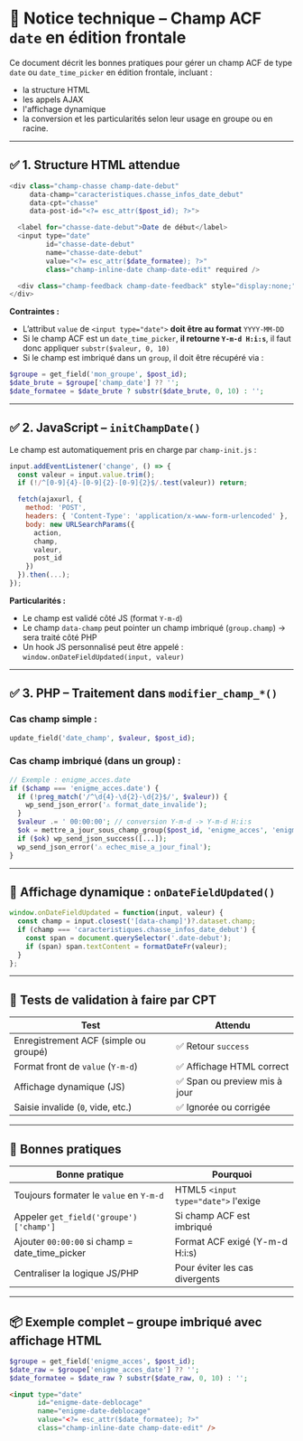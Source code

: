 # 📅 Notice technique – Champ ACF `date` en édition frontale

Ce document décrit les bonnes pratiques pour gérer un champ ACF de type `date` ou `date_time_picker` en édition frontale, incluant :
- la structure HTML
- les appels AJAX
- l'affichage dynamique
- la conversion et les particularités selon leur usage en groupe ou en racine.

---

## ✅ 1. Structure HTML attendue

```php
<div class="champ-chasse champ-date-debut"
     data-champ="caracteristiques.chasse_infos_date_debut"
     data-cpt="chasse"
     data-post-id="<?= esc_attr($post_id); ?>">

  <label for="chasse-date-debut">Date de début</label>
  <input type="date"
         id="chasse-date-debut"
         name="chasse-date-debut"
         value="<?= esc_attr($date_formatee); ?>"
         class="champ-inline-date champ-date-edit" required />

  <div class="champ-feedback champ-date-feedback" style="display:none;"></div>
</div>
```

**Contraintes :**
- L’attribut `value` de `<input type="date">` **doit être au format** `YYYY-MM-DD`
- Si le champ ACF est un `date_time_picker`, **il retourne `Y-m-d H:i:s`**, il faut donc appliquer `substr($valeur, 0, 10)`
- Si le champ est imbriqué dans un `group`, il doit être récupéré via :

```php
$groupe = get_field('mon_groupe', $post_id);
$date_brute = $groupe['champ_date'] ?? '';
$date_formatee = $date_brute ? substr($date_brute, 0, 10) : '';
```

---

## ✅ 2. JavaScript – `initChampDate()`

Le champ est automatiquement pris en charge par `champ-init.js` :

```js
input.addEventListener('change', () => {
  const valeur = input.value.trim();
  if (!/^[0-9]{4}-[0-9]{2}-[0-9]{2}$/.test(valeur)) return;

  fetch(ajaxurl, {
    method: 'POST',
    headers: { 'Content-Type': 'application/x-www-form-urlencoded' },
    body: new URLSearchParams({
      action,
      champ,
      valeur,
      post_id
    })
  }).then(...);
});
```

**Particularités :**
- Le champ est validé côté JS (format `Y-m-d`)
- Le champ `data-champ` peut pointer un champ imbriqué (`group.champ`) → sera traité côté PHP
- Un hook JS personnalisé peut être appelé : `window.onDateFieldUpdated(input, valeur)`

---

## ✅ 3. PHP – Traitement dans `modifier_champ_*()`

### Cas champ simple :
```php
update_field('date_champ', $valeur, $post_id);
```

### Cas champ imbriqué (dans un group) :

```php
// Exemple : enigme_acces.date
if ($champ === 'enigme_acces.date') {
  if (!preg_match('/^\d{4}-\d{2}-\d{2}$/', $valeur)) {
    wp_send_json_error('⚠️ format_date_invalide');
  }
  $valeur .= ' 00:00:00'; // conversion Y-m-d -> Y-m-d H:i:s
  $ok = mettre_a_jour_sous_champ_group($post_id, 'enigme_acces', 'enigme_acces_date', $valeur);
  if ($ok) wp_send_json_success([...]);
  wp_send_json_error('⚠️ echec_mise_a_jour_final');
}
```

---

## 🔁 Affichage dynamique : `onDateFieldUpdated()`

```js
window.onDateFieldUpdated = function(input, valeur) {
  const champ = input.closest('[data-champ]')?.dataset.champ;
  if (champ === 'caracteristiques.chasse_infos_date_debut') {
    const span = document.querySelector('.date-debut');
    if (span) span.textContent = formatDateFr(valeur);
  }
};
```

---

## 🧪 Tests de validation à faire par CPT

| Test                                     | Attendu                         |
|------------------------------------------|---------------------------------|
| Enregistrement ACF (simple ou groupé)   | ✅ Retour `success`             |
| Format front de `value` (`Y-m-d`)       | ✅ Affichage HTML correct        |
| Affichage dynamique (JS)                | ✅ Span ou preview mis à jour   |
| Saisie invalide (`0`, vide, etc.)       | ✅ Ignorée ou corrigée           |

---

## 🧱 Bonnes pratiques

| Bonne pratique                            | Pourquoi                              |
|------------------------------------------|---------------------------------------|
| Toujours formater le `value` en `Y-m-d`  | HTML5 `<input type="date">` l'exige  |
| Appeler `get_field('groupe')['champ']`   | Si champ ACF est imbriqué             |
| Ajouter `00:00:00` si champ = date_time_picker | Format ACF exigé (Y-m-d H:i:s)    |
| Centraliser la logique JS/PHP            | Pour éviter les cas divergents       |

---

## 📦 Exemple complet – groupe imbriqué avec affichage HTML

```php
$groupe = get_field('enigme_acces', $post_id);
$date_raw = $groupe['enigme_acces_date'] ?? '';
$date_formatee = $date_raw ? substr($date_raw, 0, 10) : '';
```

```html
<input type="date"
       id="enigme-date-deblocage"
       name="enigme-date-deblocage"
       value="<?= esc_attr($date_formatee); ?>"
       class="champ-inline-date champ-date-edit" />
```
